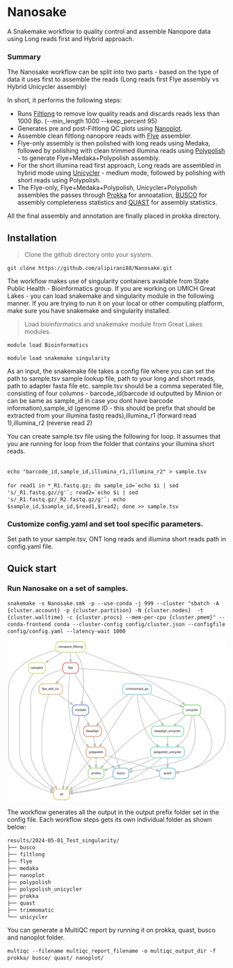 # Nanosake
A Snakemake workflow to quality control and assemble Nanopore data using Long reads first and Hybrid approach.

### Summary

The Nanosake workflow can be split into two parts - based on the type of data it uses first to assemble the reads (Long reads first Flye assembly vs Hybrid Unicycler assembly)

In short, it performs the following steps:

- Runs [Filtlong](https://github.com/rrwick/Filtlong) to remove low quality reads and discards reads less than 1000 Bp. (--min_length 1000 --keep_percent 95)
- Generates pre and post-Filtlong QC plots using [Nanoplot](https://github.com/wdecoster/NanoPlot).
- Assemble clean filtlong nanopore reads with [Flye](https://github.com/fenderglass/Flye) assembler.
- Flye-only assembly is then polished with long reads using Medaka, followed by polishing with clean trimmed illumina reads using [Polypolish](https://github.com/rrwick/Polypolish) - to generate Flye+Medaka+Polypolish assembly.
- For the short illumina read first approach, Long reads are assembled in hybrid mode using [Unicycler](https://github.com/rrwick/Unicycler) - medium mode, followed by polishing with short reads using Polypolish.
- The Flye-only, Flye+Medaka+Polypolish, Unicycler+Polypolish assembles the passes through [Prokka](https://github.com/tseemann/prokka) for annoatation, [BUSCO](https://busco.ezlab.org/) for assembly completeness statistics and [QUAST](https://quast.sourceforge.net/) for assembly statistics.

All the final assembly and annotation are finally placed in prokka directory.

## Installation

> Clone the github directory onto your system.

```
git clone https://github.com/alipirani88/Nanosake.git
```

The workflow makes use of singularity containers available from State Public Health - Bioinformatics group. If you are working on UMICH Great Lakes - you can load snakemake and singularity module in the following manner. If you are trying to run it on your local or other computing platform, make sure you have snakemake and singularity installed.

> Load bioinformatics and snakemake module from Great Lakes modules.

```
module load Bioinformatics
```

```
module load snakemake singularity
```

As an input, the snakemake file takes a config file where you can set the path to sample.tsv sample lookup file, path to your long and short reads, path to adapter fasta file etc. sample.tsv should be a comma seperated file, consisting of four columns - barcode_id(barcode id outputted by Minion or can be same as sample_id in case you dont have barcode information),sample_id (genome ID - this should be prefix that should be extracted from your illumina fastq reads),illumina_r1 (forward read 1),illumina_r2 (reverse read 2)

You can create sample.tsv file using the following for loop. It assumes that you are running for loop from the folder that contains your illumina short reads.
  
```

echo "barcode_id,sample_id,illumina_r1,illumina_r2" > sample.tsv

for read1 in *_R1.fastq.gz; do sample_id=`echo $i | sed 's/_R1.fastq.gz//g'`; read2=`echo $i | sed 's/_R1.fastq.gz/_R2.fastq.gz/g'`; echo $sample_id,$sample_id,$read1,$read2; done >> sample.tsv 

```

### Customize config.yaml and set tool specific parameters.

Set path to your sample.tsv, ONT long reads and illumina short reads path in config.yaml file.

## Quick start

### Run Nanosake on a set of samples.

```
snakemake -s Nanosake.smk -p --use-conda -j 999 --cluster "sbatch -A {cluster.account} -p {cluster.partition} -N {cluster.nodes}  -t {cluster.walltime} -c {cluster.procs} --mem-per-cpu {cluster.pmem}" --conda-frontend conda --cluster-config config/cluster.json --configfile config/config.yaml --latency-wait 1000
```

![Alt text](./dag.svg)


The workflow generates all the output in the output prefix folder set in the config file. Each workflow steps gets its own individual folder as shown below:

```
results/2024-05-01_Test_singularity/
├── busco
├── filtlong
├── flye
├── medaka
├── nanoplot
├── polypolish
├── polypolish_unicycler
├── prokka
├── quast
├── trimmomatic
└── unicycler
```

You can generate a MultiQC report by running it on prokka, quast, busco and nanoplot folder.

```
multiqc --filename multiqc_report_filename -o multiqc_output_dir -f prokka/ busco/ quast/ nanoplot/
```
